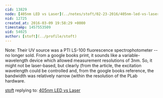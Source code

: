```yaml
---
cid: 13829
node: [405nm LED vs Laser](../notes/stoft/02-23-2016/405nm-led-vs-laser)
nid: 12725
created_at: 2016-03-09 19:58:29 +0000
timestamp: 1457553509
uid: 54025
author: [stoft](../profile/stoft)
---
```


Note: Their UV source was a PTI LS-100 fluorescence spectrophotometer -- no longer sold. From a google books print, it sounds like a variable-wavelength device which allowed measurement resolutions of 3nm. So, it might not be laser-based, but clearly (from the article, the excitation wavelength could be controlled and, from the google books reference, the bandwidth was relatively narrow (within the resolution of the PLab hardware.

[stoft](../profile/stoft) replying to: [405nm LED vs Laser](../notes/stoft/02-23-2016/405nm-led-vs-laser)

